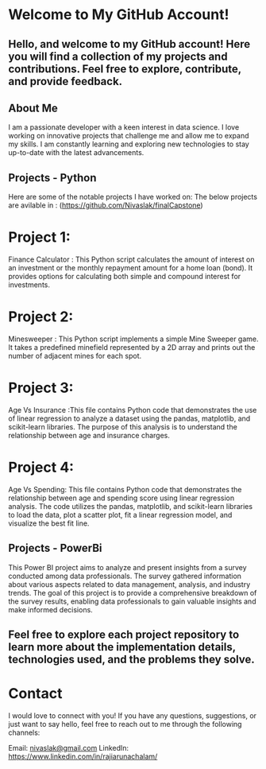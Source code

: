 # Welcome to My GitHub Account!
## Hello, and welcome to my GitHub account! Here you will find a collection of my projects and contributions. Feel free to explore, contribute, and provide feedback.

## About Me
I am a passionate developer with a keen interest in data science. I love working on innovative projects that challenge me and allow me to expand my skills. I am constantly learning and exploring new technologies to stay up-to-date with the latest advancements.

## Projects - Python
Here are some of the notable projects I have worked on:
The below projects are avilable in : (https://github.com/Nivaslak/finalCapstone)
# Project 1:
Finance Calculator : This Python script calculates the amount of interest on an investment or the monthly repayment amount for a home loan (bond). It provides options for calculating both simple and compound interest for investments.
# Project 2:
Minesweeper : This Python script implements a simple Mine Sweeper game. It takes a predefined minefield represented by a 2D array and prints out the number of adjacent mines for each spot.
# Project 3:
Age Vs Insurance :This file contains Python code that demonstrates the use of linear regression to analyze a dataset using the pandas, matplotlib, and scikit-learn libraries. The purpose of this analysis is to understand the relationship between age and insurance charges.
# Project 4:
Age Vs Spending: This file contains Python code that demonstrates the relationship between age and spending score using linear regression analysis. The code utilizes the pandas, matplotlib, and scikit-learn libraries to load the data, plot a scatter plot, fit a linear regression model, and visualize the best fit line.

## Projects - PowerBi
This Power BI project aims to analyze and present insights from a survey conducted among data professionals. The survey gathered information about various aspects related to data management, analysis, and industry trends. The goal of this project is to provide a comprehensive breakdown of the survey results, enabling data professionals to gain valuable insights and make informed decisions.

## Feel free to explore each project repository to learn more about the implementation details, technologies used, and the problems they solve.


# Contact
I would love to connect with you! If you have any questions, suggestions, or just want to say hello, feel free to reach out to me through the following channels:

Email: nivaslak@gmail.com
LinkedIn: https://www.linkedin.com/in/rajiarunachalam/


